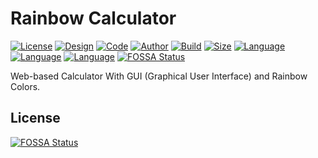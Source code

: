 # Rainbow Calculator
[![License](https://img.shields.io/github/license/UltraStudioLTD/Rainbow_Calculator)](LICENSE)
[![Design](https://img.shields.io/badge/Design-GhostStudio%E2%84%A2-red)](DESIGN)
[![Code](https://img.shields.io/badge/Code-UltraCoder%E2%84%A2-blue)](CODE)
[![Author](https://img.shields.io/badge/Author-Luka%20Mamukashvili-yellow)](AUTHOR)
[![Build](https://img.shields.io/badge/Build-Success-ligth%20green)](BUILD)
[![Size](https://img.shields.io/github/repo-size/UltraStudioLTD/Rainbow_Calculator)](SIZE)
[![Language](https://img.shields.io/badge/Language-HTML-red)](LANGUAGE)
[![Language](https://img.shields.io/badge/Language-CSS-cyan)](LANGUAGE)
[![Language](https://img.shields.io/badge/Language-JS-yellow)](LANGUAGE)
[![FOSSA Status](https://app.fossa.io/api/projects/git%2Bgithub.com%2FUltraStudioLTD%2FRainbow_Calculator.svg?type=shield)](https://app.fossa.io/projects/git%2Bgithub.com%2FUltraStudioLTD%2FRainbow_Calculator?ref=badge_shield)

Web-based Calculator With GUI (Graphical User Interface) and Rainbow Colors.


## License
[![FOSSA Status](https://app.fossa.io/api/projects/git%2Bgithub.com%2FUltraStudioLTD%2FRainbow_Calculator.svg?type=large)](https://app.fossa.io/projects/git%2Bgithub.com%2FUltraStudioLTD%2FRainbow_Calculator?ref=badge_large)